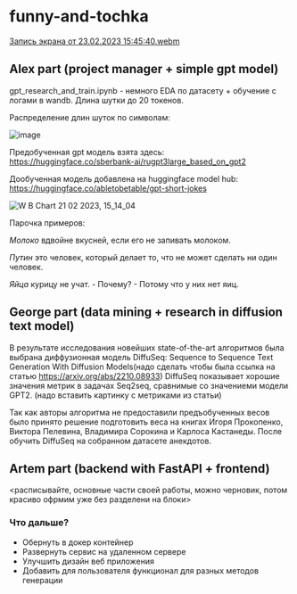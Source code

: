 # funny-and-tochka

[Запись экрана от 23.02.2023 15:45:40.webm](https://user-images.githubusercontent.com/109301202/220915322-b973e440-5d5a-42a3-95c4-f98bb5b16ea2.webm)

## Alex part (project manager + simple gpt model)

gpt_research_and_train.ipynb - немного EDA по датасету + обучение с логами в wandb. Длина шутки до 20 токенов.

Распределение длин шуток по символам:

![image](https://user-images.githubusercontent.com/109301202/220931837-6f7c9db4-95f1-4baf-acc8-1bfe5c1c4b1b.png)

Предобученная gpt модель взята здесь: https://huggingface.co/sberbank-ai/rugpt3large_based_on_gpt2

Дообученная модель добавлена на huggingface model hub: https://huggingface.co/abletobetable/gpt-short-jokes

![W B Chart 21 02 2023, 15_14_04](https://user-images.githubusercontent.com/109301202/220342377-ef65c81c-992b-4946-8783-e3f2323a0048.png)

Парочка примеров:

*Молоко* вдвойне вкусней, если его не запивать молоком.

*Путин* это человек, который делает то, что не может сделать ни один человек.

*Яйца* курицу не учат. - Почему? - Потому что у них нет яиц.

## George part (data mining + research in diffusion text model)

В результате исследования новейших state-of-the-art алгоритмов была выбрана диффузионная модель DiffuSeq: Sequence to Sequence Text Generation With Diffusion Models(надо сделать чтобы была ссылка на статью https://arxiv.org/abs/2210.08933)
DiffuSeq показывает хорошие значения метрик в задачах Seq2seq, сравнимые со значениеми модели GPT2.
(надо вставить картинку с метриками из статьи)

Так как авторы алгоритма не предоставили предъобученных весов было принято решение подготовить веса на книгах Игоря Прокопенко, Виктора Пелевина, Владимира Сорокина и Карлоса Кастанеды. После обучить DiffuSeq на собранном датасете анекдотов.

## Artem part (backend with FastAPI + frontend)

<расписывайте, основные части своей работы, можно черновик, потом красиво офрмим уже без разделени на блоки>

### Что дальше?

  * Обернуть в докер контейнер
  * Развернуть сервис на удаленном сервере
  * Улучшить дизайн веб приложения
  * Добавить для пользователя функционал для разных методов генерации
